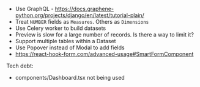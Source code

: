- Use GraphQL - https://docs.graphene-python.org/projects/django/en/latest/tutorial-plain/
- Treat `NUMBER` fields as `Measures`. Others as `Dimensions`
- Use Celery worker to build datasets
- Preview is slow for a large number of records. Is there a way to limit it?
- Support multiple tables within a Dataset
- Use Popover instead of Modal to add fields
- https://react-hook-form.com/advanced-usage#SmartFormComponent

Tech debt:

- components/Dashboard.tsx not being used
